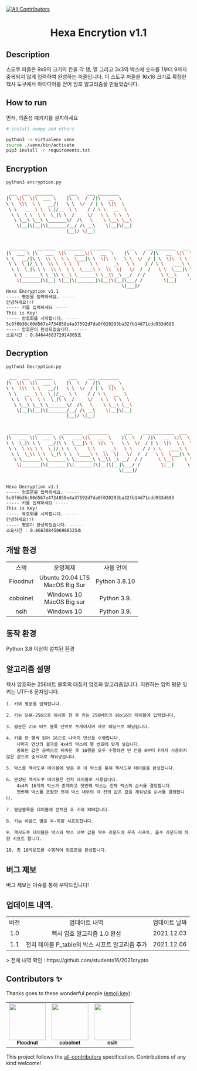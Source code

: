 <!-- ALL-CONTRIBUTORS-BADGE:START - Do not remove or modify this section -->
[![All Contributors](https://img.shields.io/badge/all_contributors-3-orange.svg?style=flat-square)](#contributors-)
<!-- ALL-CONTRIBUTORS-BADGE:END -->

<div align="center">    
 
# Hexa Encrytion v1.1

<!-- [![Paper](http://img.shields.io/badge/paper-arxiv.1001.2234-B31B1B.svg)](https://www.nature.com/articles/nature14539)
[![Conference](http://img.shields.io/badge/NeurIPS-2019-4b44ce.svg)](https://papers.nips.cc/book/advances-in-neural-information-processing-systems-31-2018)
[![Conference](http://img.shields.io/badge/ICLR-2019-4b44ce.svg)](https://papers.nips.cc/book/advances-in-neural-information-processing-systems-31-2018)
[![Conference](http://img.shields.io/badge/AnyConference-year-4b44ce.svg)](https://papers.nips.cc/book/advances-in-neural-information-processing-systems-31-2018)   -->
<!-- 
ARXIV   
[![Paper](http://img.shields.io/badge/arxiv-math.co:1480.1111-B31B1B.svg)](https://www.nature.com/articles/nature14539) -->

<!-- ![CI testing](https://github.com/PyTorchLightning/deep-learning-project-template/workflows/CI%20testing/badge.svg?branch=master&event=push) -->


<!--  
Conference   
-->   
</div>
 
## Description   
 스도쿠 퍼즐은 9x9의 크기의 칸을 각 행, 열 그리고 3x3의 박스에 숫자를 1부터 9까지 중복되지 않게 입력하여 완성하는 퍼즐입니다.
이 스도쿠 퍼즐을 16x16 크기로 확장한 헥사 도쿠에서 아이디어를 얻어 암호 알고리즘을 만들었습니다.


## How to run   
먼저, 의존성 패키지를 설치하세요   
```bash
# install numpy and others

python3 -m virtualenv venv
source ./venv/bin/activate
pip3 install -r requirements.txt
```   

## Encryption
```bash
python3 encryption.py
```

```bash
 ___  ___  _______      ___    ___ ________                                                     
|\  \|\  \|\  ___ \    |\  \  /  /|\   __  \                                                    
\ \  \\\  \ \   __/|   \ \  \/  / | \  \|\  \                                                   
 \ \   __  \ \  \_|/__  \ \    / / \ \   __  \                                                  
  \ \  \ \  \ \  \_|\ \  /     \/   \ \  \ \  \                                                 
   \ \__\ \__\ \_______\/  /\   \    \ \__\ \__\                                                
    \|__|\|__|\|_______/__/ /\ __\    \|__|\|__|                                                
                       |__|/ \|__|                                                              
                                                                                                
                                                                                                
 _______   ________   ________  ________      ___    ___ ________  ___  ________  ________      
|\  ___ \ |\   ___  \|\   ____\|\   __  \    |\  \  /  /|\   __  \|\  \|\   __  \|\   ___  \    
\ \   __/|\ \  \\ \  \ \  \___|\ \  \|\  \   \ \  \/  / | \  \|\  \ \  \ \  \|\  \ \  \\ \  \   
 \ \  \_|/_\ \  \\ \  \ \  \    \ \   _  _\   \ \    / / \ \   ____\ \  \ \  \\\  \ \  \\ \  \  
  \ \  \_|\ \ \  \\ \  \ \  \____\ \  \\  \|   \/  /  /   \ \  \___|\ \  \ \  \\\  \ \  \\ \  \ 
   \ \_______\ \__\\ \__\ \_______\ \__\\ _\ __/  / /      \ \__\    \ \__\ \_______\ \__\\ \__\
    \|_______|\|__| \|__|\|_______|\|__|\|__|\___/ /        \|__|     \|__|\|_______|\|__| \|__|
                                            \|___|/                                             
Hexa Encryption v1.1                                                                                        
----- 평문을 입력하세요. -----
안녕하세요!!!
----- 키를 입력하세요 -----
This is Key!
----- 암호화를 시작합니다. -----
5c8f6b36c00d567e4734858e4a37592d7da0f020293ba32fb14d71cdd933d693
----- 암호문이 완성되었습니다. -----
소요시간 : 0.8464460372924805초
```

## Decryption
```bash
python3 Decryption.py
```

```bash
 ___  ___  _______      ___    ___ ________                                                    
|\  \|\  \|\  ___ \    |\  \  /  /|\   __  \                                                   
\ \  \\\  \ \   __/|   \ \  \/  / | \  \|\  \                                                  
 \ \   __  \ \  \_|/__  \ \    / / \ \   __  \                                                 
  \ \  \ \  \ \  \_|\ \  /     \/   \ \  \ \  \                                                
   \ \__\ \__\ \_______\/  /\   \    \ \__\ \__\                                               
    \|__|\|__|\|_______/__/ /\ __\    \|__|\|__|                                               
                       |__|/ \|__|                                                             
                                                                                               
                                                                                               
 ________  _______   ________  ________      ___    ___ ________  ___  ________  ________      
|\   ___ \|\  ___ \ |\   ____\|\   __  \    |\  \  /  /|\   __  \|\  \|\   __  \|\   ___  \    
\ \  \_|\ \ \   __/|\ \  \___|\ \  \|\  \   \ \  \/  / | \  \|\  \ \  \ \  \|\  \ \  \\ \  \   
 \ \  \ \\ \ \  \_|/_\ \  \    \ \   _  _\   \ \    / / \ \   ____\ \  \ \  \\\  \ \  \\ \  \  
  \ \  \_\\ \ \  \_|\ \ \  \____\ \  \\  \|   \/  /  /   \ \  \___|\ \  \ \  \\\  \ \  \\ \  \ 
   \ \_______\ \_______\ \_______\ \__\\ _\ __/  / /      \ \__\    \ \__\ \_______\ \__\\ \__\
    \|_______|\|_______|\|_______|\|__|\|__|\___/ /        \|__|     \|__|\|_______|\|__| \|__|
                                           \|___|/                                             
                                                                                               
                                                                                                                                          
Hexa Decryption v1.1                                                                                        
----- 암호문을 입력하세요. -----
5c8f6b36c00d567e4734858e4a37592d7da0f020293ba32fb14d71cdd933d693
----- 키를 입력하세요 -----
This is Key!
----- 복호화를 시작합니다. -----
안녕하세요!!!
----- 평문이 완성되었습니다. -----
소요시간 : 0.8663084506988525초
```

## 개발 환경
<table>
  <tr>
    <td align="center">스택</a></td>
    <td align="center">운영체제</td>
    <td align="center">사용 언어</td>
  </tr>
  <tr>
    <td align="center">Floodnut</a></td>
    <td align="center"><a>Ubuntu 20.04 LTS<br/>MacOS Big Sur</a></td>
   <td align="center"><a>Python 3.8.10</a></td>
  </tr>
  <tr>
    <td align="center">cobolnet</a></td>
    <td align="center"><a>Windows 10<br/>MacOS Big sur</a></td>
   <td align="center"><a>Python 3.9.</a></td>
  </tr>
  <tr>
  <td align="center">nsih</a></td>
  <td align="center"><a>Windows 10</a></td>
 <td align="center"><a>Python 3.9.</a></td>
</tr>
</table>

## 동작 환경
Python 3.8 이상이 설치된 환경


## 알고리즘 설명
헥사 암호화는 256비트 블록의 대칭키 암호화 알고리즘입니다.
지원하는 입력 평문 및 키는 UTF-8 문자입니다.

	1. 키와 평문을 입력합니다.  

	2. 키는 SHA-256으로 해시화 한 후 키는 256비트의 16x16의 테이블에 입력됩니다.

	3. 평문은 256 비트 블록 단위로 쪼개어지며 제로 패딩으로 패딩됩니다.

	4. 키를 한 행씩 읽어 16으로 나머지 연산을 수행합니다.
		나머지 연산의 결과를 4x4의 박스에 행 번호에 맞게 넣습니다.
		중복된 값은 공백으로 비워둔 후 16행을 모두 수행하면 빈 칸을 0부터 F까지 사용하지 않은 값으로 순서대로 채워넣습니다.

	5. 박스를 헥사도쿠 테이블에 넣은 후 이 박스를 통해 헥사도쿠 테이블을 완성합니다.

	6. 완성된 헥사도쿠 테이블은 전치 테이블로 사용됩니다.
		4x4의 16개의 박스가 존재하고 첫번째 박스는 전체 박스의 순서를 결정합니다.
		첫번째 박스를 포함한 전체 박스 내부의 각 칸의 값은 값을 채워넣을 순서를 결정합니다.

	7. 평문블록을 테이블에 전치한 후 키와 XOR합니다.

	8. 키는 라운드 별로 우-하향 시프트합니다.

	9. 헥사도쿠 테이블은 박스와 박스 내부 값을 짝수 라운드에 우측 시프트, 홀수 라운드에 하향 시프트 합니다.

	10. 총 16라운드를 수행하여 암호문을 완성합니다. 



## 버그 제보
버그 제보는 이슈를 통해 부탁드립니다!


## 업데이트 내역.
<table>
  <tr>
    <td align="center">버전</a></td>
    <td align="center">업데이트 내역</td>
    <td align="center">업데이트 날짜</td>
  </tr>
    <tr>
    <td align="center">1.0</a></td>
    <td align="center"><a>헥사 암호 알고리즘 1.0 완성</a></td>
   <td align="center"><a>2021.12.03</a></td>
  </tr>
    <tr>
    <td align="center">1.1</a></td>
    <td align="center"><a>전치 테이블 P_table의 박스 시프트 알고리즘 추가</a></td>
   <td align="center"><a>2021.12.06</a></td>
  </tr>
 </table>
> 전체 내역 확인 : https://github.com/students16/2021crypto

## Contributors ✨

Thanks goes to these wonderful people ([emoji key](https://allcontributors.org/docs/en/emoji-key)):

<!-- ALL-CONTRIBUTORS-LIST:START - Do not remove or modify this section -->
<!-- prettier-ignore-start -->
<!-- markdownlint-disable -->
<table>
  <tr>
    <td align="center"><a href="https://github.com/Floodnut"><img src="https://avatars.githubusercontent.com/u/15941204?v=4?s=100" width="100px;" alt=""/><br /><sub><b>Floodnut</b></sub></a><br /></td>
    <td align="center"><a href="https://github.com/cobolnet"><img src="https://avatars.githubusercontent.com/u/82963112?v=4?s=100" width="100px;" alt=""/><br /><sub><b>cobolnet</b></sub></a><br /></td>
    <td align="center"><a href="https://github.com/nsih"><img src="https://avatars.githubusercontent.com/u/81147612?v=4?s=100" width="100px;" alt=""/><br /><sub><b>nsih</b></sub></a><br /></td>
  </tr>
</table>

<!-- markdownlint-restore -->
<!-- prettier-ignore-end -->

<!-- ALL-CONTRIBUTORS-LIST:END -->

This project follows the [all-contributors](https://github.com/all-contributors/all-contributors) specification. Contributions of any kind welcome!
